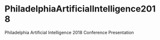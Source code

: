 # PhiladelphiaArtificialIntelligence2018
Philadelphia Artificial Intelligence 2018 Conference Presentation
